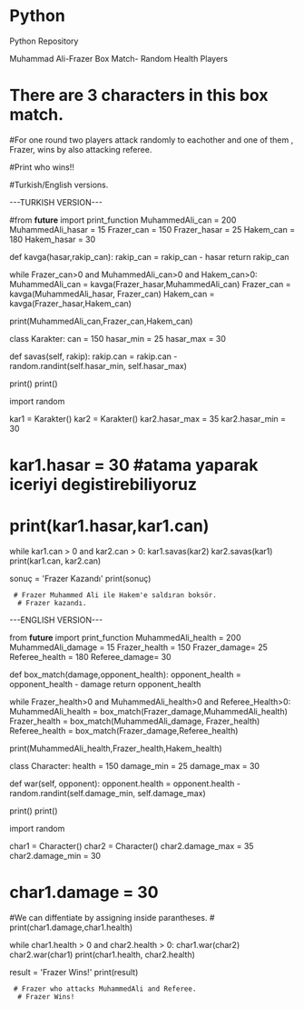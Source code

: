 # Python
Python Repository

Muhammad Ali-Frazer Box Match- Random Health Players

# There are 3 characters in this box match.

#For one round two players attack randomly to eachother and one of them , Frazer, wins by also attacking referee.

#Print who wins!!

#Turkish/English versions.

---TURKISH VERSION---


#from __future__ import print_function
MuhammedAli_can = 200
MuhammedAli_hasar = 15
Frazer_can = 150
Frazer_hasar = 25
Hakem_can = 180
Hakem_hasar = 30

def kavga(hasar,rakip_can):
    rakip_can = rakip_can - hasar
    return rakip_can

while Frazer_can>0 and MuhammedAli_can>0 and Hakem_can>0:
     MuhammedAli_can = kavga(Frazer_hasar,MuhammedAli_can)
     Frazer_can = kavga(MuhammedAli_hasar, Frazer_can)
     Hakem_can = kavga(Frazer_hasar,Hakem_can)

   print(MuhammedAli_can,Frazer_can,Hakem_can)


   class Karakter:
         can = 150
         hasar_min = 25
         hasar_max = 30

   def savas(self, rakip):
           rakip.can = rakip.can - random.randint(self.hasar_min, self.hasar_max)


   print()
   print()

   import random

   kar1 = Karakter()
   kar2 = Karakter()
   kar2.hasar_max = 35
   kar2.hasar_min = 30

   # kar1.hasar = 30 #atama yaparak iceriyi degistirebiliyoruz
   # print(kar1.hasar,kar1.can)

  while kar1.can > 0 and kar2.can > 0:
         kar1.savas(kar2)
         kar2.savas(kar1)
         print(kar1.can, kar2.can)

sonuç = 'Frazer Kazandı'
print(sonuç)

     # Frazer Muhammed Ali ile Hakem'e saldıran boksör.
      # Frazer kazandı.

---ENGLISH VERSION---


from __future__ import print_function
MuhammedAli_health = 200
MuhammedAli_damage = 15
Frazer_health = 150
Frazer_damage= 25
Referee_health = 180
Referee_damage= 30

def box_match(damage,opponent_health):
    opponent_health = opponent_health - damage
    return opponent_health

while Frazer_health>0 and MuhammedAli_health>0 and Referee_Health>0:
     MuhammedAli_health = box_match(Frazer_damage,MuhammedAli_health)
     Frazer_health = box_match(MuhammedAli_damage, Frazer_health)
     Referee_health = box_match(Frazer_damage,Referee_health)


   print(MuhammedAli_health,Frazer_health,Hakem_health)


   class Character:
         health = 150
         damage_min = 25
         damage_max = 30

  def war(self, opponent):
      opponent.health = opponent.health - random.randint(self.damage_min, self.damage_max)


   print()
   print()

   import random

   char1 = Character()
   char2 = Character()
   char2.damage_max = 35
   char2.damage_min = 30

  # char1.damage = 30 
   #We can diffentiate by assigning inside parantheses.
     # print(char1.damage,char1.health)

  while char1.health > 0 and char2.health > 0:
         char1.war(char2)
         char2.war(char1)
         print(char1.health, char2.health)

result = 'Frazer Wins!'
print(result)

     # Frazer who attacks MuhammedAli and Referee.
      # Frazer Wins!
